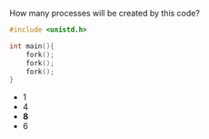 How many processes will be created by this code?
```C
#include <unistd.h>

int main(){
    fork();
    fork();
    fork();
}
```
* 1
* 4
* **8**
* 6
